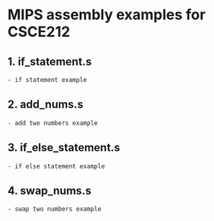 # MIPS assembly examples for CSCE212
## 1. if_statement.s
    - if statement example
## 2. add_nums.s
    - add two numbers example
## 3. if_else_statement.s
    - if else statement example
## 4. swap_nums.s
    - swap two numbers example